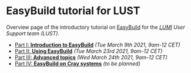 # EasyBuild tutorial for LUST

Overview page of the introductory tutorial on [EasyBuild](https://easybuild.io) for the *[LUMI](https://www.lumi-supercomputer.eu) User Support team (LUST)*.

- [Part I: **Introduction to EasyBuild**](part1_intro.md) *(Tue March 9th 2021, 9am-12 CET)*
- [Part II: **Using EasyBuild**](part2_using.md) *(Tue March 23rd 2021, 9am-12 CET)*
- [Part III: **Advanced topics**](part3_advanced.md) *(Wed March 24th 2021, 9am-12 CET)*
- [Part IV: **EasyBuild on Cray systems**](part4_cray.md) *(to be planned)*
